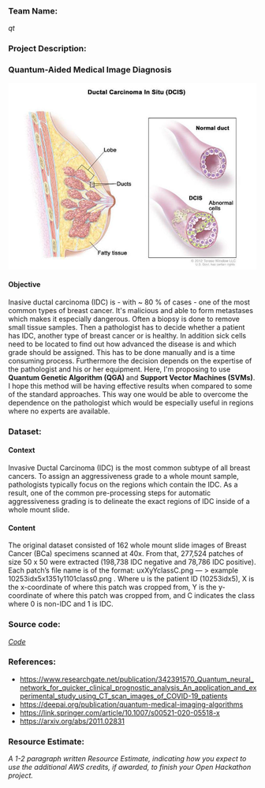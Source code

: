 ### Team Name: 

*qt*

### Project Description: 

<h3> Quantum-Aided Medical Image Diagnosis </h3>

<p align="center" width="400">
  <img src="../images/IDC.png"  />
</p>



#### Objective
Inasive ductal carcinoma (IDC) is - with ~ 80 % of cases - one of the most common types of breast cancer. It's malicious and able to form metastases which makes it especially dangerous. Often a biopsy is done to remove small tissue samples. Then a pathologist has to decide whether a patient has IDC, another type of breast cancer or is healthy. In addition sick cells need to be located to find out how advanced the disease is and which grade should be assigned. This has to be done manually and is a time consuming process. Furthermore the decision depends on the expertise of the pathologist and his or her equipment. Here, I'm proposing to use <b> Quantum Genetic Algorithm (QGA) </b> and <b> Support Vector Machines (SVMs)</b>. I hope this method will be having effective results when compared to some of the standard approaches. This way one would be able to overcome the dependence on the pathologist which would be especially useful in regions where no experts are available.


### Dataset:

#### Context
Invasive Ductal Carcinoma (IDC) is the most common subtype of all breast cancers. To assign an aggressiveness grade to a whole mount sample, pathologists typically focus on the regions which contain the IDC. As a result, one of the common pre-processing steps for automatic aggressiveness grading is to delineate the exact regions of IDC inside of a whole mount slide.

#### Content
The original dataset consisted of 162 whole mount slide images of Breast Cancer (BCa) specimens scanned at 40x. From that, 277,524 patches of size 50 x 50 were extracted (198,738 IDC negative and 78,786 IDC positive). Each patch’s file name is of the format: uxXyYclassC.png — > example 10253idx5x1351y1101class0.png . Where u is the patient ID (10253idx5), X is the x-coordinate of where this patch was cropped from, Y is the y-coordinate of where this patch was cropped from, and C indicates the class where 0 is non-IDC and 1 is IDC.


### Source code: 

*[Code](https://github.com/shadab-entrepreneur/QuantumComputing/edit/main/QHack-2021/Open%20Hack/)*


### References:
- https://www.researchgate.net/publication/342391570_Quantum_neural_network_for_quicker_clinical_prognostic_analysis_An_application_and_experimental_study_using_CT_scan_images_of_COVID-19_patients
- https://deepai.org/publication/quantum-medical-imaging-algorithms
- https://link.springer.com/article/10.1007/s00521-020-05518-x
- https://arxiv.org/abs/2011.02831


### Resource Estimate: 

*A 1-2 paragraph written Resource Estimate, indicating how you expect to use the additional AWS credits, if awarded, to finish your Open Hackathon project.*
